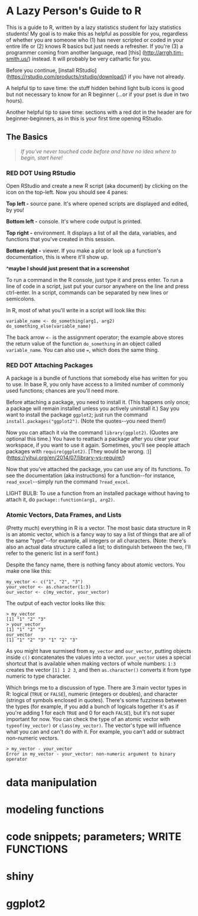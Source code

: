 # A Lazy Person's Guide to R

This is a guide to R, written by a lazy statistics student for lazy statistics students! My goal is to make this as helpful as possible for you, regardless of whether you are someone who (1) has never scripted or coded in your entire life or (2) knows R basics but just needs a refresher. If you're (3) a programmer coming from another language, read [this] (http://arrgh.tim-smith.us/) instead. It will probably be very cathartic for you.

Before you continue, [install RStudio] (https://rstudio.com/products/rstudio/download/) if you have not already.

A helpful tip to save time: the stuff hidden behind light bulb icons is good but not necessary to know for an R beginner (...or if your pset is due in two hours).

Another helpful tip to save time: sections with a red dot in the header are for beginner-beginners, as in this is your first time opening RStudio.

## The Basics

>*If you've never touched code before and have no idea where to begin, start here!*

### RED DOT Using RStudio

Open RStudio and create a new R script (aka document) by clicking on the icon on the top-left. Now you should see 4 panes:

**Top left -** source pane. It's where opened scripts are displayed and edited, by you!

**Bottom left -** console. It's where code output is printed.

**Top right -** environment. It displays a list of all the data, variables, and functions that you've created in this session.

**Bottom right -** viewer. If you make a plot or look up a function's documentation, this is where it'll show up.

**^maybe I should just present that in a screenshot**

To run a command in the R console, just type it and press enter. To run a line of code in a script, just put your cursor anywhere on the line and press ctrl-enter. In a script, commands can be separated by new lines or semicolons.

In R, most of what you'll write in a script will 
look like this:

    variable_name <- do_something(arg1, arg2)
    do_something_else(variable_name)

The back arrow `<-` is the assignment operator; the example above stores the return value of the function `do_something` in an object called `variable_name`. You can also use `=`, which does the same thing.

### RED DOT Attaching Packages

A package is a bundle of functions that somebody else has written for you to use. In base R, you only have access to a limited number of commonly used functions; chances are you'll need more.

Before attaching a package, you need to install it. (This happens only once; a package will remain installed unless you actively uninstall it.) Say you want to install the package `ggplot2`; just run the command `install.packages("ggplot2")`. (Note the quotes--you need them!)

Now you can attach it via the command `library(ggplot2)`. (Quotes are optional this time.) You have to reattach a package after you clear your workspace, if you want to use it again. Sometimes, you'll see people attach packages with `require(ggplot2)`. [They would be wrong. :)] (https://yihui.org/en/2014/07/library-vs-require/)

Now that you've attached the package, you can use any of its functions. To see the documentation (aka instructions) for a function--for instance, `read_excel`--simply run the command `?read_excel`.

LIGHT BULB: To use a function from an installed package without having to attach it, do `package::function(arg1, arg2)`. 

### Atomic Vectors, Data Frames, and Lists

(Pretty much) everything in R is a vector. The most basic data structure in R is an atomic vector, which is a fancy way to say a list of things that are all of the same "type"--for example, all integers or all characters. (Note: there's also an actual data structure called a list; to distinguish between the two, I'll refer to the generic list in a serif font.)

Despite the fancy name, there is nothing fancy about atomic vectors. You make one like this:

    my_vector <- c("1", "2", "3")
    your_vector <- as.character(1:3)
    our_vector <- c(my_vector, your_vector)

The output of each vector looks like this:

    > my_vector
    [1] "1" "2" "3"
    > your_vector
    [1] "1" "2" "3"
    our_vector
    [1] "1" "2" "3" "1" "2" "3"

As you might have surmised from `my_vector` and `our_vector`, putting objects inside `c()` **c**oncatenates the values into a vector. `your_vector` uses a special shortcut that is available when making vectors of whole numbers: `1:3` creates the vector `[1] 1 2 3`, and then `as.character()` converts it from type numeric to type character.

Which brings me to a discussion of type. There are 3 main vector types in R: logical (`TRUE` or `FALSE`), numeric (integers or doubles), and character (strings of symbols enclosed in quotes). There's some fuzziness between the types (for example, if you add a bunch of logicals together it's as if you're adding 1 for each `TRUE` and 0 for each `FALSE`), but it's not super important for now. You can check the type of an atomic vector with `typeof(my_vector)` or `class(my_vector)`. The vector's type will influence what you can and can't do with it. For example, you can't add or subtract non-numeric vectors.

    > my_vector - your_vector
    Error in my_vector - your_vector: non-numeric argument to binary operator



# data manipulation
# modeling functions
# code snippets; parameters; WRITE FUNCTIONS
# shiny

# ggplot2